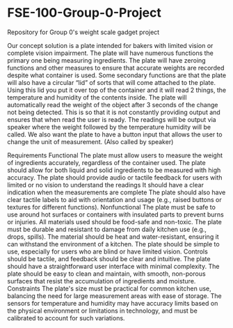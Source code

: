 # FSE-100-Group-0-Project
Repository for Group 0's weight scale gadget project

 
Our concept solution is a plate intended for bakers with limited vision or complete vision impairment. The plate will have numerous functions the primary one being measuring ingredients. The plate will have zeroing functions and other measures to ensure that accurate weights are recorded despite what container is used. Some secondary functions are that the plate will also have a circular “lid” of sorts that will come attached to the plate. Using this lid you put it over top of the container and it will read 2 things, the temperature and humidity of the contents inside. The plate will automatically read the weight of the object after 3 seconds of the change not being detected. This is so that it is not constantly providing output and ensures that when read the user is ready. The readings will be output via speaker where the weight followed by the temperature humidity will be called. We also want the plate to have a button input that allows the user to change the unit of measurement. (Also called by speaker)


Requirements
Functional
The plate must allow users to measure the weight of ingredients accurately, regardless of the container used.
The plate should allow for both liquid and solid ingredients to be measured with high accuracy.
The plate should provide audio or tactile feedback for users with limited or no vision to understand the readings
It should have a clear indication when the measurements are complete
The plate should also have clear tactile labels to aid with orientation and usage (e.g., raised buttons or textures for different functions).
Nonfunctional 
The plate must be safe to use around hot surfaces or containers with insulated parts to prevent burns or injuries.
All materials used should be food-safe and non-toxic.
The plate must be durable and resistant to damage from daily kitchen use (e.g., drops, spills).
The material should be heat and water-resistant, ensuring it can withstand the environment of a kitchen.
The plate should be simple to use, especially for users who are blind or have limited vision. Controls should be tactile, and feedback should be clear and intuitive.
The plate should have a straightforward user interface with minimal complexity.
The plate should be easy to clean and maintain, with smooth, non-porous surfaces that resist the accumulation of ingredients and moisture.
Constraints
The plate's size must be practical for common kitchen use, balancing the need for large measurement areas with ease of storage.
The sensors for temperature and humidity may have accuracy limits based on the physical environment or limitations in technology, and must be calibrated to account for such variations.




